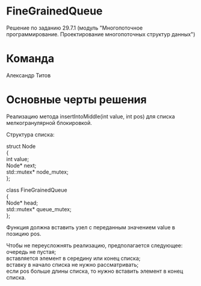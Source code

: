 # FineGrainedQueue
Решение по заданию 29.7.1 (модуль "Многопоточное программирование. Проектирование многопоточных структур данных")

# Команда
Александр Титов

# Основные черты решения 

Реализацию метода insertIntoMiddle(int value, int pos) для списка мелкогранулярной блокировкой.

Структура списка:

struct Node\
{           \
  int value; \
  Node* next; \
  std::mutex* node_mutex; \
};                         

class FineGrainedQueue \
{                      \
  Node* head;          \
  std::mutex* queue_mutex; \
};                          

Функция должна вставить узел с переданным значением value в позицию pos.

Чтобы не переусложнять реализацию, предполагается следующее: \
   очередь не пустая;\
   вставляется элемент в середину или конец списка;\
   вставку в начало списка не нужно рассматривать;\
   если pos больше длины списка, то нужно вставить элемент в конец списка.

